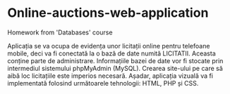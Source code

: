 # Online-auctions-web-application

Homework from 'Databases' course

Aplicația se va ocupa de evidența unor licitații online pentru telefoane 
mobile, deci va fi conectată la o bază de date numită LICITATII. Aceasta conține parte de 
administrare. Informațiile bazei de date vor fi stocate prin intermediul sistemului phpMyAdmin 
(MySQL). Crearea site-ului pe care să aibă loc licitațiile este imperios necesară. Așadar, aplicația 
vizuală va fi implementată folosind următoarele tehnologii: HTML, PHP și CSS.
